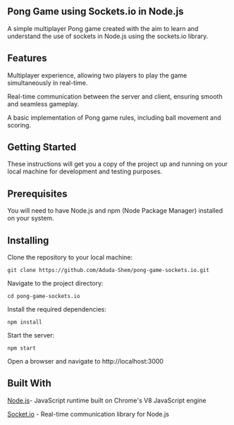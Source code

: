 ## Pong Game using Sockets.io in Node.js
A simple multiplayer Pong game created with the aim to learn and understand the use of sockets in Node.js using the sockets.io library.

## Features
Multiplayer experience, allowing two players to play the game simultaneously in real-time.

Real-time communication between the server and client, ensuring smooth and seamless gameplay.

A basic implementation of Pong game rules, including ball movement and scoring.

## Getting Started
These instructions will get you a copy of the project up and running on your local machine for development and testing purposes.

## Prerequisites

You will need to have Node.js and npm (Node Package Manager) installed on your system.

## Installing

Clone the repository to your local machine:

`git clone https://github.com/Aduda-Shem/pong-game-sockets.io.git`

Navigate to the project directory:

`cd pong-game-sockets.io`

Install the required dependencies:

`npm install`

Start the server:

`npm start`

Open a browser and navigate to http://localhost:3000 

## Built With
[Node.js](https://nodejs.org)- JavaScript runtime built on Chrome's V8 JavaScript engine

[Socket.io](https://sockets.io) - Real-time communication library for Node.js
